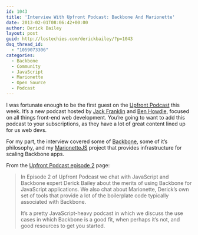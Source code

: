 ```yaml
---
id: 1043
title: 'Interview With Upfront Podcast: Backbone And Marionette'
date: 2013-02-01T08:06:42+00:00
author: Derick Bailey
layout: post
guid: http://lostechies.com/derickbailey/?p=1043
dsq_thread_id:
  - "1059073306"
categories:
  - Backbone
  - Community
  - JavaScript
  - Marionette
  - Open Source
  - Podcast
---
```

I was fortunate enough to be the first guest on the [Upfront Podcast](http://upfrontpodcast.com/) this week. It&#8217;s a new podcast hosted by [Jack Franklin](http://javascriptplayground.com/) and [Ben Howdle](http://benhowdle.im/), focused on all things front-end web development. You&#8217;re going to want to add this podcast to your subscriptions, as they have a lot of great content lined up for us web devs.

For my part, the interview covered some of [Backbone](http://backbonejs.org/), some of it&#8217;s philosophy, and my [MarionetteJS](http://marionettejs.com/) project that provides infrastructure for scaling Backbone apps. 

From the [Upfront Podcast episode 2](http://upfrontpodcast.com/2013/02/01/episode2.html) page:

> In Episode 2 of Upfront Podcast we chat with JavaScript and Backbone expert Derick Bailey about the merits of using Backbone for JavaScript applications. We also chat about Marionette, Derick’s own set of tools that provide a lot of the boilerplate code typically associated with Backbone.
> 
> It’s a pretty JavaScript-heavy podcast in which we discuss the use cases in which Backbone is a good fit, when perhaps it’s not, and good resources to get you started.